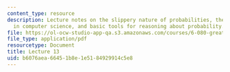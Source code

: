 ```yaml
---
content_type: resource
description: Lecture notes on the slippery nature of probabilities, the need for randomness
  in computer science, and basic tools for reasoning about probability.
file: https://ol-ocw-studio-app-qa.s3.amazonaws.com/courses/6-080-great-ideas-in-theoretical-computer-science-spring-2008/b6076aea66451b8e1e5184929914c5e8_lec13.pdf
file_type: application/pdf
resourcetype: Document
title: Lecture 13
uid: b6076aea-6645-1b8e-1e51-84929914c5e8
---
```

